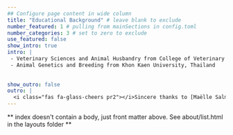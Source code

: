 ```yaml
---
## Configure page content in wide column
title: "Educational Background" # leave blank to exclude
number_featured: 1 # pulling from mainSections in config.toml
number_categories: 3 # set to zero to exclude
use_featured: false
show_intro: true
intro: |
 - Veterinary Sciences and Animal Husbandry from College of Veterinary Sciences and Animal Husbandry, Central Agricultural University, Aizawl. 
 - Animal Genetics and Breeding from Khon Kaen University, Thailand
  
  
show_outro: false
outro: |
  <i class="fas fa-glass-cheers pr2"></i>Sincere thanks to [Maëlle Salmon](https://masalmon.eu/) for her help naming this Hugo theme!
---
```


** index doesn't contain a body, just front matter above.
See about/list.html in the layouts folder **